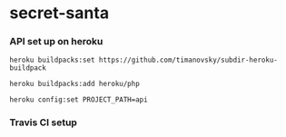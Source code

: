 # secret-santa

### API set up on heroku

```
heroku buildpacks:set https://github.com/timanovsky/subdir-heroku-buildpack

heroku buildpacks:add heroku/php

heroku config:set PROJECT_PATH=api
```

### Travis CI setup